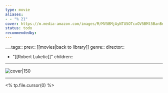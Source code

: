 ```yaml
---
type: movie
aliases:
- - "% 21"
cover: https://m.media-amazon.com/images/M/MV5BMjAyNTU5OTcxOV5BMl5BanBnXkFtZTcwMDEyNjM2MQ@@._V1_SX300.jpg
status: todo
recommendedby:
---
```

___tags:: prev:: [[movies|back to library]]
genre::
director:: 
  - "[[Robert Luketic]]"
children::
___
![cover|150](https://m.media-amazon.com/images/M/MV5BMjAyNTU5OTcxOV5BMl5BanBnXkFtZTcwMDEyNjM2MQ@@._V1_SX300.jpg)
___
<% tp.file.cursor(0) %>
